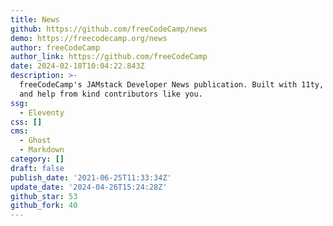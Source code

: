 ```yaml
---
title: News
github: https://github.com/freeCodeCamp/news
demo: https://freecodecamp.org/news
author: freeCodeCamp
author_link: https://github.com/freeCodeCamp
date: 2024-02-18T10:04:22.843Z
description: >-
  freeCodeCamp's JAMstack Developer News publication. Built with 11ty, Ghost,
  and help from kind contributors like you.
ssg:
  - Eleventy
css: []
cms:
  - Ghost
  - Markdown
category: []
draft: false
publish_date: '2021-06-25T11:33:34Z'
update_date: '2024-04-26T15:24:28Z'
github_star: 53
github_fork: 40
---
```

